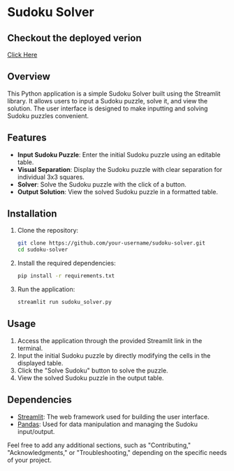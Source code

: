 # Sudoku Solver

## Checkout the deployed verion
[Click Here]([https://www.streamlit.io/](https://sudokusolver-s9ozswfh576df7mszhkmjy.streamlit.app/)])


## Overview

This Python application is a simple Sudoku Solver built using the Streamlit library. It allows users to input a Sudoku puzzle, solve it, and view the solution. The user interface is designed to make inputting and solving Sudoku puzzles convenient.

## Features

- **Input Sudoku Puzzle**: Enter the initial Sudoku puzzle using an editable table.
- **Visual Separation**: Display the Sudoku puzzle with clear separation for individual 3x3 squares.
- **Solver**: Solve the Sudoku puzzle with the click of a button.
- **Output Solution**: View the solved Sudoku puzzle in a formatted table.

## Installation

1. Clone the repository:

    ```bash
    git clone https://github.com/your-username/sudoku-solver.git
    cd sudoku-solver
    ```

2. Install the required dependencies:

    ```bash
    pip install -r requirements.txt
    ```

3. Run the application:

    ```bash
    streamlit run sudoku_solver.py
    ```

## Usage

1. Access the application through the provided Streamlit link in the terminal.
2. Input the initial Sudoku puzzle by directly modifying the cells in the displayed table.
3. Click the "Solve Sudoku" button to solve the puzzle.
4. View the solved Sudoku puzzle in the output table.

## Dependencies

- [Streamlit](https://www.streamlit.io/): The web framework used for building the user interface.
- [Pandas](https://pandas.pydata.org/): Used for data manipulation and managing the Sudoku input/output.


Feel free to add any additional sections, such as "Contributing," "Acknowledgments," or "Troubleshooting," depending on the specific needs of your project.
